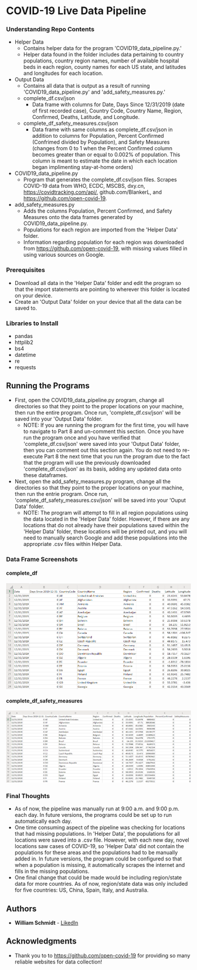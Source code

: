 # COVID-19 Live Data Pipeline

### Understanding Repo Contents
* Helper Data
  - Contains helper data for the program 'COVID19_data_pipeline.py.' 
  - Helper data found in the folder includes data pertaining to country populations, country region names, number of available hospital beds in each region, county names for each US state, and latitudes and longitudes for each location.
* Output Data
  - Contains all data that is output as a result of running 'COVID19_data_pipeline.py' and 'add_safety_measures.py.'
  - complete_df.csv/json
    * Data frame with columns for Date, Days Since 12/31/2019 (date of first recorded case), Country Code, Country Name, Region, Confirmed, Deaths, Latitude, and Longitude.
  - complete_df_safety_measures.csv/json
    * Data frame with same columns as complete_df.csv/json in addition to columns for Population, Percent Confirmed (Confrimed divided by Population), and Safety Measures (changes from 0 to 1 when the Percent Confirmed column becomes greater than or equal to 0.002% of population. This column is meant to estimate the date in which each location began implimenting stay-at-home orders)
* COVID19_data_pipeline.py
  - Program that generates the complete_df.csv/json files. Scrapes COVID-19 data from WHO, ECDC, MSCBS, dxy.cn, https://covidtracking.com/api/, github.com/BlankerL, and  https://github.com/open-covid-19.
* add_safety_measures.py
  - Adds the columns Population, Percent Confirmed, and Safety Measures onto the data frames generated by COVID19_data_pipeline.py.
  - Populations for each region are imported from the 'Helper Data' folder.
  - Information regarding population for each region was downloaded from https://github.com/open-covid-19, with missing values filled in using various sources on Google.


### Prerequisites
* Download all data in the 'Helper Data' folder and edit the program so that the import statements are pointing to wherever this folder is located on your device.
* Create an 'Output Data' folder on your device that all the data can be saved to.

### Libraries to Install
* pandas
* httplib2
* bs4
* datetime
* re
* requests

## Running the Programs
* First, open the COVID19_data_pipeline.py program, change all directories so that they point to the proper locations on your machine, then run the entire program. Once run, 'complete_df.csv/json' will be saved into your 'Output Data' folder.
  - NOTE: If you are running the program for the first time, you will have to navigate to Part 8 and un-comment this section. Once you have run the program once and you have verified that 'complete_df.csv/json' were saved into your 'Output Data' folder, then you can comment out this section again. You do not need to re-execute Part 8 the next time that you run the program due to the fact that the program will use the previously downloaded 'complete_df.csv/json' as its basis, adding any updated data onto these dataframes. 
* Next, open the add_safety_measures.py program, change all the directories so that they point to the proper locations on your machine, then run the entrie program. Once run, 'complete_df_safety_measures.csv/json' will be saved into your 'Ouput Data' folder.
  - NOTE: The program will attempt to fill in all region populations using the data located in the 'Helper Data' folder. However, if there are any locations that do not already have their populations saved within the 'Helper Data' folder, these locations will be printed out, and you will need to manually search Google and add these populations into the appropriate .csv files within Helper Data.

### Data Frame Screenshots

#### complete_df

![Images](Images/complete_df.png)

#### complete_df_safety_measures

![Images](Images/complete_df_safety_measures.png)

### Final Thoughts
* As of now, the pipeline was manually run at 9:00 a.m. and 9:00 p.m. each day. In future versions, the programs could be set up to run automatically each day.
* One time consuming aspect of the pipeline was checking for locations that had missing populations. In 'Helper Data', the populations for all locations were saved into a .csv file. However, with each new day, novel locations saw cases of COVID-19, so 'Helper Data' did not contain the populations for these areas and the populations had to be manually added in. In future versions, the program could be configured so that when a population is missing, it automatically scrapes the internet and fills in the missing populations.
* One final change that could be made would be including region/state data for more countries. As of now, region/state data was only included for five countries: US, China, Spain, Italy, and Australia.

## Authors

* **William Schmidt** - [LikedIn](https://www.linkedin.com/in/william-schmidt-152431168/)

## Acknowledgments

* Thank you to to https://github.com/open-covid-19 for providing so many reliable websites for data collection!
